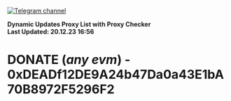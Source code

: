 [![Telegram channel](https://img.shields.io/endpoint?url=https://runkit.io/damiankrawczyk/telegram-badge/branches/master?url=https://t.me/n4z4v0d)](https://t.me/n4z4v0d) 

**Dynamic Updates Proxy List with Proxy Checker**  
**Last Updated: 20.12.23 16:56**

# DONATE (_any evm_) - 0xDEADf12DE9A24b47Da0a43E1bA70B8972F5296F2

